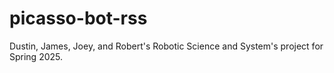 # picasso-bot-rss
Dustin, James, Joey, and Robert's Robotic Science and System's project for Spring 2025. 
